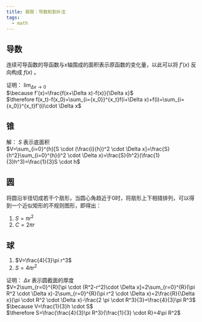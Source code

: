 ```yaml
---
title: 极限：导数和割补法
tags:
  - math
---
```


## 导数

连续可导函数的导函数与x轴围成的面积表示原函数的变化量，以此可以将 $f'(x)$ 反向构成 $f(x)$ 。

证明： $\lim_{\Delta x \to 0}$ <br>
$\because f'(x)=\frac{f(x+\Delta x)-f(x)}{\Delta x}$ <br> 
$\therefore f(x_t)-f(x_0)=\sum_{i={x_0}}^{x_t}f(i+\Delta x)+f(i)=\sum_{i={x_0}}^{x_t}f'(i)\cdot \Delta x$ <br> 

## 锥

解： $S$ 表示底面积 <br> 
$V=\sum_{i=0}^{h}[S \cdot (\frac{i}{h})^2 \cdot \Delta x]=\frac{S}{h^2}\sum_{i=0}^{h}(i^2 \cdot \Delta x)=\frac{S}{h^2}(\frac{1}{3}h^3)=\frac{1}{3}S \cdot h$ <br>

## 圆

将圆沿半径切成若干个扇形，当圆心角趋近于0时，将扇形上下相错排列，可以得到一个近似矩形的不规则图形，即得出：
1. $S=\pi r^2$
2. $C=2\pi r$

## 球

1. $V=\frac{4}{3}\pi r^3$
2. $S=4\pi r^2$

证明： $\Delta x$ 表示圆截面的厚度 <br>
$V=2\sum_{r=0}^{R}[\pi \cdot (R^2-r^2)\cdot \Delta x]=2\sum_{r=0}^{R}(\pi R^2 \cdot \Delta x)-2\sum_{r=0}^{R}(\pi r^2 \cdot \Delta x)=2\frac{R}{\Delta x}(\pi \cdot R^2 \cdot \Delta x)-\frac{2 \pi \cdot R^3}{3}=\frac{4}{3}\pi R^3$ <br> 
$\because V=\frac{1}{3}h \cdot S$ <br> 
$\therefore S=\frac{\frac{4}{3}\pi R^3}{\frac{1}{3} \cdot R}=4\pi R^2$ <br> 